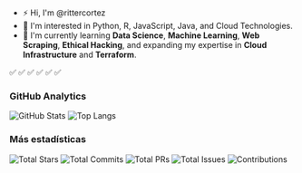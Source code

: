 - ⚡ Hi, I'm @rittercortez
- 👀 I'm interested in Python, R, JavaScript, Java, and Cloud Technologies.
- 🚀 I'm currently learning **Data Science**, **Machine Learning**, **Web Scraping**, **Ethical Hacking**, and expanding my expertise in **Cloud Infrastructure** and **Terraform**.

✅ ✅ ✅ ✅ ✅ ✅ 



### GitHub Analytics
![GitHub Stats](https://github-readme-stats.vercel.app/api?username=rittercortez&show_icons=true&theme=dark&count_private=true)
![Top Langs](https://github-readme-stats.vercel.app/api/top-langs/?username=rittercortez&layout=compact&theme=dark)

### Más estadísticas

![Total Stars](https://img.shields.io/github/stars/rittercortez?label=Total%20Stars&style=flat)
![Total Commits](https://img.shields.io/github/commit-activity/y/rittercortez?label=Total%20Commits&style=flat)
![Total PRs](https://img.shields.io/github/issues-pr-closed-raw/rittercortez?label=Total%20PRs&style=flat)
![Total Issues](https://img.shields.io/github/issues/rittercortez?label=Total%20Issues&style=flat)
![Contributions](https://img.shields.io/badge/Contributed%20to-2%20repos-blue?style=flat)

